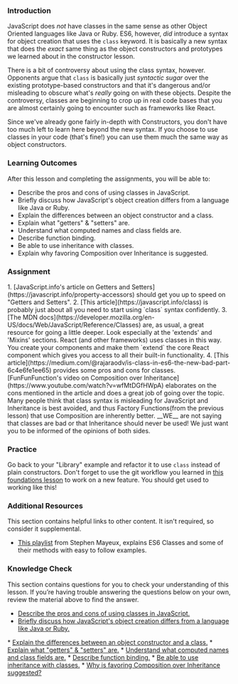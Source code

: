 ### Introduction
JavaScript does _not_ have classes in the same sense as other Object Oriented languages like Java or Ruby. ES6, however, _did_ introduce a syntax for object creation that uses the `class` keyword. It is basically a new syntax that does the _exact_ same thing as the object constructors and prototypes we learned about in the constructor lesson.

There is a bit of controversy about using the class syntax, however. Opponents argue that `class` is basically just _syntactic sugar_ over the existing prototype-based constructors and that it's dangerous and/or misleading to obscure what's _really_ going on with these objects. Despite the controversy, classes are beginning to crop up in real code bases that you are almost certainly going to encounter such as frameworks like React.

Since we've already gone fairly in-depth with Constructors, you don't have too much left to learn here beyond the new syntax. If you choose to use classes in your code (that's fine!) you can use them much the same way as object constructors.

### Learning Outcomes
After this lesson and completing the assignments, you will be able to:

- Describe the pros and cons of using classes in JavaScript.
- Briefly discuss how JavaScript's object creation differs from a language like Java or Ruby.
- Explain the differences between an object constructor and a class.
- Explain what "getters" & "setters" are.
- Understand what computed names and class fields are.
- Describe function binding.
- Be able to use inheritance with classes.
- Explain why favoring Composition over Inheritance is suggested.

### Assignment

<div class="lesson-content__panel" markdown="1">
1. [JavaScript.info's article on Getters and Setters](https://javascript.info/property-accessors) should get you up to speed on "Getters and Setters".
2. [This article](https://javascript.info/class) is probably just about all you need to start using `class` syntax confidently.
3. [The MDN docs](https://developer.mozilla.org/en-US/docs/Web/JavaScript/Reference/Classes) are, as usual, a great resource for going a little deeper. Look especially at the 'extends' and 'Mixins' sections. React (and other frameworks) uses classes in this way. You create your components and make them `extend` the core React component which gives you access to all their built-in functionality.
4. [This article](https://medium.com/@rajaraodv/is-class-in-es6-the-new-bad-part-6c4e6fe1ee65) provides some pros and cons for classes. [FunFunFunction's video on Composition over Inheritance](https://www.youtube.com/watch?v=wfMtDGfHWpA) elaborates on the cons mentioned in the article and does a great job of going over the topic. Many people think that class syntax is misleading for JavaScript and Inheritance is best avoided, and thus Factory Functions(from the previous lesson) that use Composition are inherently better. __WE__ are not saying that classes are bad or that Inheritance should never be used! We just want you to be informed of the opinions of both sides.
</div>

### Practice

Go back to your "Library" example and refactor it to use `class` instead of plain constructors.  Don't forget to use the git workflow you learned in [this foundations lesson](https://www.theodinproject.com/lessons/foundations-revisiting-rock-paper-scissors) to work on a new feature. You should get used to working like this!

### Additional Resources
This section contains helpful links to other content. It isn't required, so consider it supplemental.

* [This playlist](https://www.youtube.com/playlist?list=PLtwj5TTsiP7uTKfTQbcmb59mWXosLP_7S) from Stephen Mayeux, explains ES6 Classes and some of their methods with easy to follow examples.

### Knowledge Check
This section contains questions for you to check your understanding of this lesson. If you’re having trouble answering the questions below on your own, review the material above to find the answer.

* <a class="knowledge-check-link" href="https://rajaraodv.medium.com/is-class-in-es6-the-new-bad-part-6c4e6fe1ee65">Describe the pros and cons of using classes in JavaScript.</a>
* <a class="knowledge-check-link" href="https://rajaraodv.medium.com/is-class-in-es6-the-new-bad-part-6c4e6fe1ee65">Briefly discuss how JavaScript's object creation differs from a language like Java or Ruby.
</a>
* <a class="knowledge-check-link" href="https://javascript.info/class#not-just-a-syntactic-sugar">Explain the differences between an object constructor and a class.</a>
* <a class="knowledge-check-link" href="https://javascript.info/property-accessors">Explain what "getters" & "setters" are.</a>
* <a class="knowledge-check-link" href="https://javascript.info/class">Understand what computed names and class fields are.</a>
* <a class="knowledge-check-link" href="https://javascript.info/class">Describe function binding.</a>
* <a class="knowledge-check-link" href="https://developer.mozilla.org/en-US/docs/Web/JavaScript/Reference/Classes">Be able to use inheritance with classes.</a>
* <a class="knowledge-check-link" href="https://www.youtube.com/watch?v=wfMtDGfHWpA">Why is favoring Composition over Inheritance suggested?</a>
